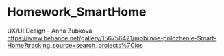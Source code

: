 # Homework_SmartHome

UX/UI Design - Anna Zubkova
https://www.behance.net/gallery/156756421/mobilnoe-prilozhenie-Smart-Home?tracking_source=search_projects%7Cios
